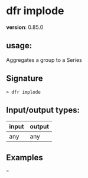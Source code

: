 # dfr implode

**version**: 0.85.0

## **usage**:

Aggregates a group to a Series

## Signature

`> dfr implode `

## Input/output types:

| input | output |
| ----- | ------ |
| any   | any    |

## Examples

```bash
>
```
